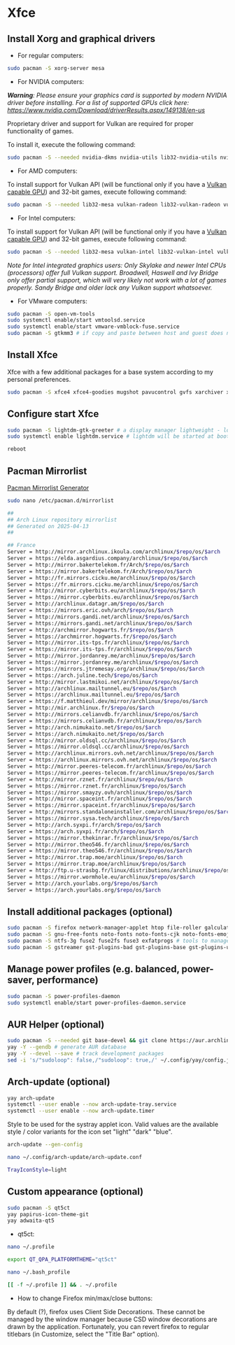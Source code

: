 # Xfce

## Install Xorg and graphical drivers

- For regular computers:

```bash
sudo pacman -S xorg-server mesa
```

- For NVIDIA computers:

_**Warning**: Please ensure your graphics card is supported by modern NVIDIA driver before installing._
_For a list of supported GPUs click here: https://www.nvidia.com/Download/driverResults.aspx/149138/en-us_

Proprietary driver and support for Vulkan are required for proper functionality of games.

To install it, execute the following command:

```bash
sudo pacman -S --needed nvidia-dkms nvidia-utils lib32-nvidia-utils nvidia-settings vulkan-icd-loader lib32-vulkan-icd-loader
```

- For AMD computers:

To install support for Vulkan API  (will be functional only if you have a [Vulkan capable GPU](https://en.wikipedia.org/wiki/Vulkan_(API)#Compatibility)) and 32-bit games, execute following command:

```bash
sudo pacman -S --needed lib32-mesa vulkan-radeon lib32-vulkan-radeon vulkan-icd-loader lib32-vulkan-icd-loader
```

- For Intel computers:

To install support for Vulkan API  (will be functional only if you have a [Vulkan capable GPU](https://en.wikipedia.org/wiki/Vulkan_(API)#Compatibility)) and 32-bit games, execute following command:

```bash
sudo pacman -S --needed lib32-mesa vulkan-intel lib32-vulkan-intel vulkan-icd-loader lib32-vulkan-icd-loader
```

_Note for Intel integrated graphics users: Only Skylake and newer Intel CPUs (processors) offer full Vulkan support. Broadwell, Haswell and Ivy Bridge only offer partial support, which will very likely not work with a lot of games properly. Sandy Bridge and older lack any Vulkan support whatsoever._

- For VMware computers:

```bash
sudo pacman -S open-vm-tools
sudo systemctl enable/start vmtoolsd.service
sudo systemctl enable/start vmware-vmblock-fuse.service
sudo pacman -S gtkmm3 # if copy and paste between host and guest does not work properly
```

## Install Xfce

Xfce with a few additional packages for a base system according to my personal preferences.

```bash
sudo pacman -S xfce4 xfce4-goodies mugshot pavucontrol gvfs xarchiver xdg-user-dirs xdg-utils pipewire pipewire-audio pipewire-pulse pipewire-jack openssh
 ```

## Configure start Xfce

```bash
sudo pacman -S lightdm-gtk-greeter # a display manager lightweight - low memory usage and high performance
sudo systemctl enable lightdm.service # lightdm will be started at boot
```

```bash
reboot
```

## Pacman Mirrorlist
[Pacman Mirrorlist Generator](https://archlinux.org/mirrorlist/)

```bash
sudo nano /etc/pacman.d/mirrorlist
```

```bash
##
## Arch Linux repository mirrorlist
## Generated on 2025-04-13
##

## France
Server = http://mirror.archlinux.ikoula.com/archlinux/$repo/os/$arch
Server = https://elda.asgardius.company/archlinux/$repo/os/$arch
Server = http://mirror.bakertelekom.fr/Arch/$repo/os/$arch
Server = https://mirror.bakertelekom.fr/Arch/$repo/os/$arch
Server = http://fr.mirrors.cicku.me/archlinux/$repo/os/$arch
Server = https://fr.mirrors.cicku.me/archlinux/$repo/os/$arch
Server = http://mirror.cyberbits.eu/archlinux/$repo/os/$arch
Server = https://mirror.cyberbits.eu/archlinux/$repo/os/$arch
Server = http://archlinux.datagr.am/$repo/os/$arch
Server = https://mirrors.eric.ovh/arch/$repo/os/$arch
Server = http://mirrors.gandi.net/archlinux/$repo/os/$arch
Server = https://mirrors.gandi.net/archlinux/$repo/os/$arch
Server = http://archmirror.hogwarts.fr/$repo/os/$arch
Server = https://archmirror.hogwarts.fr/$repo/os/$arch
Server = http://mirror.its-tps.fr/archlinux/$repo/os/$arch
Server = https://mirror.its-tps.fr/archlinux/$repo/os/$arch
Server = http://mirror.jordanrey.me/archlinux/$repo/os/$arch
Server = https://mirror.jordanrey.me/archlinux/$repo/os/$arch
Server = https://mirrors.jtremesay.org/archlinux/$repo/os/$arch
Server = https://arch.juline.tech/$repo/os/$arch
Server = http://mirror.lastmikoi.net/archlinux/$repo/os/$arch
Server = http://archlinux.mailtunnel.eu/$repo/os/$arch
Server = https://archlinux.mailtunnel.eu/$repo/os/$arch
Server = https://f.matthieul.dev/mirror/archlinux/$repo/os/$arch
Server = http://mir.archlinux.fr/$repo/os/$arch
Server = http://mirrors.celianvdb.fr/archlinux/$repo/os/$arch
Server = https://mirrors.celianvdb.fr/archlinux/$repo/os/$arch
Server = http://arch.nimukaito.net/$repo/os/$arch
Server = https://arch.nimukaito.net/$repo/os/$arch
Server = http://mirror.oldsql.cc/archlinux/$repo/os/$arch
Server = https://mirror.oldsql.cc/archlinux/$repo/os/$arch
Server = http://archlinux.mirrors.ovh.net/archlinux/$repo/os/$arch
Server = https://archlinux.mirrors.ovh.net/archlinux/$repo/os/$arch
Server = http://mirror.peeres-telecom.fr/archlinux/$repo/os/$arch
Server = https://mirror.peeres-telecom.fr/archlinux/$repo/os/$arch
Server = http://mirror.rznet.fr/archlinux/$repo/os/$arch
Server = https://mirror.rznet.fr/archlinux/$repo/os/$arch
Server = https://mirror.smayzy.ovh/archlinux/$repo/os/$arch
Server = http://mirror.spaceint.fr/archlinux/$repo/os/$arch
Server = https://mirror.spaceint.fr/archlinux/$repo/os/$arch
Server = http://mirrors.standaloneinstaller.com/archlinux/$repo/os/$arch
Server = https://mirror.sysa.tech/archlinux/$repo/os/$arch
Server = http://arch.syxpi.fr/arch/$repo/os/$arch
Server = https://arch.syxpi.fr/arch/$repo/os/$arch
Server = https://mirror.thekinrar.fr/archlinux/$repo/os/$arch
Server = http://mirror.theo546.fr/archlinux/$repo/os/$arch
Server = https://mirror.theo546.fr/archlinux/$repo/os/$arch
Server = http://mirror.trap.moe/archlinux/$repo/os/$arch
Server = https://mirror.trap.moe/archlinux/$repo/os/$arch
Server = http://ftp.u-strasbg.fr/linux/distributions/archlinux/$repo/os/$arch
Server = https://mirror.wormhole.eu/archlinux/$repo/os/$arch
Server = http://arch.yourlabs.org/$repo/os/$arch
Server = https://arch.yourlabs.org/$repo/os/$arch
```

## Install additional packages (optional)

```bash
sudo pacman -S firefox network-manager-applet htop file-roller galculator pragha fwupd fastfetch p7zip unrar gspell xdg-user-dirs-gtk xdg-desktop-portal-gtk lightdm-gtk-greeter-settings alacarte gimp libreoffice-fresh claws-mail blueman
sudo pacman -S gnu-free-fonts noto-fonts noto-fonts-cjk noto-fonts-emoji ttf-droid ttf-opensans ttf-roboto ttf-liberation ttf-dejavu # optional dependencies I need for the above packages
sudo pacman -S ntfs-3g fuse2 fuse2fs fuse3 exfatprogs # tools to manage additional or foreign filesystems such as NTFS or exFAT
sudo pacman -S gstreamer gst-plugins-bad gst-plugins-base gst-plugins-ugly gst-plugin-pipewire gstreamer-vaapi gst-plugins-good gst-libav # plugins for multimedia
```

## Manage power profiles (e.g. balanced, power-saver, performance)

```bash
sudo pacman -S power-profiles-daemon
sudo systemctl enable/start power-profiles-daemon.service
```

## AUR Helper (optional)

```bash
sudo pacman -S --needed git base-devel && git clone https://aur.archlinux.org/yay.git && cd yay && makepkg -si
yay -Y --gendb # generate AUR database
yay -Y --devel --save # track development packages
sed -i 's/"sudoloop": false,/"sudoloop": true,/' ~/.config/yay/config.json  # prevents multiple password prompts
```

## Arch-update (optional)

```bash
yay arch-update
systemctl --user enable --now arch-update-tray.service
systemctl --user enable --now arch-update.timer
```

Style to be used for the systray applet icon. Valid values are the available style / color variants for the icon set
"light" "dark" "blue".

```bash
arch-update --gen-config
```

```bash
nano ~/.config/arch-update/arch-update.conf
```

```bash
TrayIconStyle=light
```

## Custom appearance (optional)

```bash
sudo pacman -S qt5ct
yay papirus-icon-theme-git
yay adwaita-qt5
```

- qt5ct:

```bash
nano ~/.profile
```

```bash
export QT_QPA_PLATFORMTHEME="qt5ct"
```

```bash
nano ~/.bash_profile
```

```bash
[[ -f ~/.profile ]] && . ~/.profile
```

- How to change Firefox min/max/close buttons:
  
By default (?), firefox uses Client Side Decorations. These cannot be managed by the window manager because CSD window decorations are drawn by the application. Fortunately, you can revert firefox to regular titlebars (in Customize, select the "Title Bar" option).
